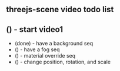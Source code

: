 ## threejs-scene video todo list

## () - start video1
* (done) - have a background seq
* () - have a fog seq
* () - material override seq
* () - change position, rotation, and scale
